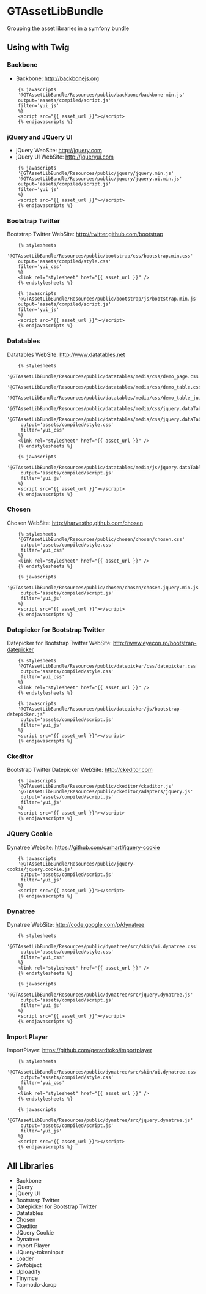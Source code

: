 GTAssetLibBundle
================

Grouping the asset libraries in a symfony bundle

## Using with Twig

### Backbone
* Backbone: http://backbonejs.org

```
    {% javascripts
	'@GTAssetLibBundle/Resources/public/backbone/backbone-min.js'	
	output='assets/compiled/script.js'
	filter='yui_js'
    %}
    <script src="{{ asset_url }}"></script>
    {% endjavascripts %}
```

### jQuery and JQuery UI
* jQuery WebSite: http://jquery.com
* jQuery UI WebSite: http://jqueryui.com

```
    {% javascripts
	'@GTAssetLibBundle/Resources/public/jquery/jquery.min.js'
	'@GTAssetLibBundle/Resources/public/jquery/jquery.ui.min.js'
	output='assets/compiled/script.js'
	filter='yui_js'
    %}
    <script src="{{ asset_url }}"></script>
    {% endjavascripts %}
```


### Bootstrap Twitter
Bootstrap Twitter WebSite: http://twitter.github.com/bootstrap

```
    {% stylesheets
	'@GTAssetLibBundle/Resources/public/bootstrap/css/bootstrap.min.css' 
	output='assets/compiled/style.css'
	filter='yui_css'
    %}
    <link rel="stylesheet" href="{{ asset_url }}" />
    {% endstylesheets %}

    {% javascripts
	'@GTAssetLibBundle/Resources/public/bootstrap/js/bootstrap.min.js'
	output='assets/compiled/script.js'
	filter='yui_js'
    %}
    <script src="{{ asset_url }}"></script>
    {% endjavascripts %}
```

### Datatables
Datatables WebSite: http://www.datatables.net

```
    {% stylesheets
	'@GTAssetLibBundle/Resources/public/datatables/media/css/demo_page.css'
	'@GTAssetLibBundle/Resources/public/datatables/media/css/demo_table.css'
	'@GTAssetLibBundle/Resources/public/datatables/media/css/demo_table_jui.css'
	'@GTAssetLibBundle/Resources/public/datatables/media/css/jquery.dataTables.css'
	'@GTAssetLibBundle/Resources/public/datatables/media/css/jquery.dataTables_themeroller.css'
     output='assets/compiled/style.css'
     filter='yui_css'
    %}
    <link rel="stylesheet" href="{{ asset_url }}" />
    {% endstylesheets %}

    {% javascripts
	'@GTAssetLibBundle/Resources/public/datatables/media/js/jquery.dataTables.min.js'
     output='assets/compiled/script.js'
     filter='yui_js'
    %}
    <script src="{{ asset_url }}"></script>
    {% endjavascripts %}
```

### Chosen
Chosen WebSite: http://harvesthq.github.com/chosen

```
    {% stylesheets
	'@GTAssetLibBundle/Resources/public/chosen/chosen/chosen.css'
     output='assets/compiled/style.css'
     filter='yui_css'
    %}
    <link rel="stylesheet" href="{{ asset_url }}" />
    {% endstylesheets %}

    {% javascripts
	'@GTAssetLibBundle/Resources/public/chosen/chosen/chosen.jquery.min.js'
     output='assets/compiled/script.js'
     filter='yui_js'
    %}
    <script src="{{ asset_url }}"></script>
    {% endjavascripts %}
```

### Datepicker for Bootstrap Twitter
Datepicker for Bootstrap Twitter WebSite: http://www.eyecon.ro/bootstrap-datepicker
```
    {% stylesheets
	'@GTAssetLibBundle/Resources/public/datepicker/css/datepicker.css'
     output='assets/compiled/style.css'
     filter='yui_css'
    %}
    <link rel="stylesheet" href="{{ asset_url }}" />
    {% endstylesheets %}

    {% javascripts
	'@GTAssetLibBundle/Resources/public/datepicker/js/bootstrap-datepicker.js'
     output='assets/compiled/script.js'
     filter='yui_js'
    %}
    <script src="{{ asset_url }}"></script>
    {% endjavascripts %}
```

### Ckeditor
Bootstrap Twitter Datepicker WebSite: http://ckeditor.com

```
    {% javascripts
	'@GTAssetLibBundle/Resources/public/ckeditor/ckeditor.js'
	'@GTAssetLibBundle/Resources/public/ckeditor/adapters/jquery.js'
     output='assets/compiled/script.js'
     filter='yui_js'
    %}
    <script src="{{ asset_url }}"></script>
    {% endjavascripts %}
```

### JQuery Cookie
Dynatree Website: https://github.com/carhartl/jquery-cookie
```
    {% javascripts
	'@GTAssetLibBundle/Resources/public/jquery-cookie/jquery.cookie.js'
     output='assets/compiled/script.js'
     filter='yui_js'
    %}
    <script src="{{ asset_url }}"></script>
    {% endjavascripts %}
```

### Dynatree
Dynatree WebSite: http://code.google.com/p/dynatree
```
    {% stylesheets
	'@GTAssetLibBundle/Resources/public/dynatree/src/skin/ui.dynatree.css'
     output='assets/compiled/style.css'
     filter='yui_css'
    %}
    <link rel="stylesheet" href="{{ asset_url }}" />
    {% endstylesheets %}

    {% javascripts
	'@GTAssetLibBundle/Resources/public/dynatree/src/jquery.dynatree.js'
     output='assets/compiled/script.js'
     filter='yui_js'
    %}
    <script src="{{ asset_url }}"></script>
    {% endjavascripts %}
```

### Import Player
ImportPlayer: https://github.com/gerardtoko/importplayer
```
    {% stylesheets
	'@GTAssetLibBundle/Resources/public/dynatree/src/skin/ui.dynatree.css'
     output='assets/compiled/style.css'
     filter='yui_css'
    %}
    <link rel="stylesheet" href="{{ asset_url }}" />
    {% endstylesheets %}

    {% javascripts
	'@GTAssetLibBundle/Resources/public/dynatree/src/jquery.dynatree.js'
     output='assets/compiled/script.js'
     filter='yui_js'
    %}
    <script src="{{ asset_url }}"></script>
    {% endjavascripts %}
```

## All Libraries
* Backbone
* jQuery 
* jQuery UI
* Bootstrap Twitter
* Datepicker for Bootstrap Twitter
* Datatables
* Chosen
* Ckeditor
* JQuery Cookie
* Dynatree
* Import Player
* JQuery-tokeninput
* Loader
* Swfobject
* Uploadify
* Tinymce
* Tapmodo-Jcrop
